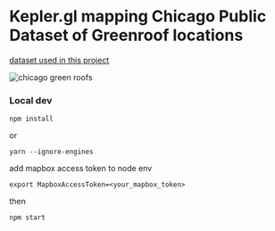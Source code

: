 # Kepler.gl mapping Chicago Public Dataset of Greenroof locations

[dataset used in this project](https://data.cityofchicago.org/Environment-Sustainable-Development/Green-Roofs/q3z3-udcz)


![chicago green roofs](https://raw.githubusercontent.com/classicmatsuo/keplerGL-chi-greenRoofs/master/docs/chigreen.png)


### Local dev
```
npm install
```
or
```
yarn --ignore-engines
```

add mapbox access token to node env
```
export MapboxAccessToken=<your_mapbox_token>
```

then
```
npm start
```
